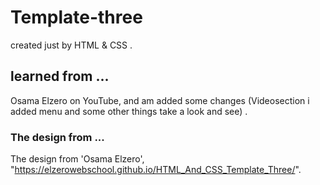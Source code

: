 # Template-three
created just by HTML &amp; CSS .

## learned from ...
Osama Elzero on YouTube, 
and am added some changes (Videosection i added menu and some other things take a look and see) .

### The design from ...
The design from 'Osama Elzero', 
"https://elzerowebschool.github.io/HTML_And_CSS_Template_Three/".
